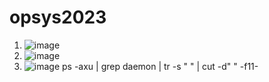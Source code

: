 # opsys2023
1. ![image](https://github.com/aleksiua/opsys2023/assets/145049882/a7ba4a9c-4520-4cc1-aecd-d6e4b7c67f32)
2. ![image](https://github.com/aleksiua/opsys2023/assets/145049882/022c6cbb-59a9-4500-bd2a-eee1bca746da)
3. ![image](https://github.com/aleksiua/opsys2023/assets/145049882/a225a372-dcea-4874-b29b-5c3b418b2747)
ps -axu | grep daemon | tr -s " " | cut -d" " -f11-

